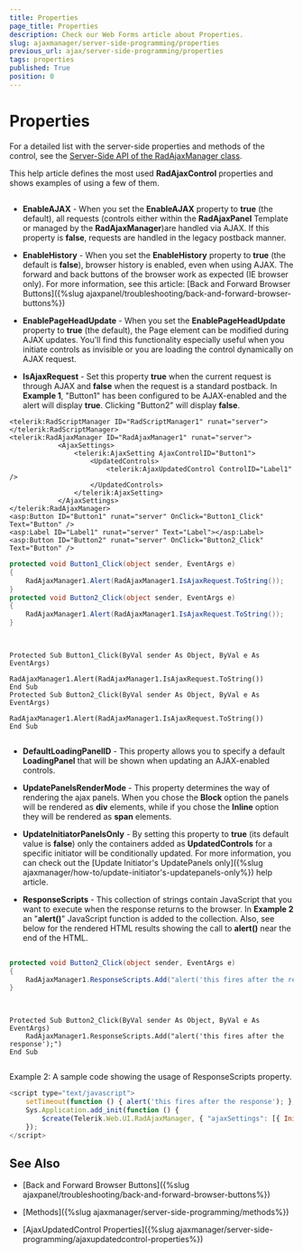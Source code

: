 ```yaml
---
title: Properties
page_title: Properties
description: Check our Web Forms article about Properties.
slug: ajaxmanager/server-side-programming/properties
previous_url: ajax/server-side-programming/properties
tags: properties
published: True
position: 0
---
```


# Properties

For a detailed list with the server-side properties and methods of the control, see the [Server-Side API of the RadAjaxManager class](https://docs.telerik.com/devtools/aspnet-ajax/api/server/Telerik.Web.UI/RadAjaxManager).

This help article defines the most used **RadAjaxControl** properties and shows examples of using a few of them.

## 

* **EnableAJAX** - When you set the **EnableAJAX** property to **true** (the default), all requests (controls either within the **RadAjaxPanel** Template or managed by the **RadAjaxManager**)are handled via AJAX. If this property is **false**, requests are handled in the legacy postback manner.

* **EnableHistory** - When you set the **EnableHistory** property to **true** (the default is **false**), browser history is enabled, even when using AJAX. The forward and back buttons of the browser work as expected (IE browser only). For more information, see this article:	[Back and Forward Browser Buttons]({%slug ajaxpanel/troubleshooting/back-and-forward-browser-buttons%})

* **EnablePageHeadUpdate** - When you set the **EnablePageHeadUpdate** property to **true** (the default), the Page <Head> element can be modified during AJAX updates. You'll find this functionality especially useful when you initiate controls as invisible or you are loading the control dynamically on AJAX request.

* **IsAjaxRequest** - Set this property **true** when the current request is through AJAX and **false** when the request is a standard postback. In **Example 1**, "Button1" has been configured to be AJAX-enabled and the alert will display **true**. Clicking "Button2" will display **false**.



````ASP.NET
<telerik:RadScriptManager ID="RadScriptManager1" runat="server">
</telerik:RadScriptManager>
<telerik:RadAjaxManager ID="RadAjaxManager1" runat="server">
	        <AjaxSettings>
	            <telerik:AjaxSetting AjaxControlID="Button1">
	                <UpdatedControls>
	                    <telerik:AjaxUpdatedControl ControlID="Label1" />
	                </UpdatedControls>
	            </telerik:AjaxSetting>
	        </AjaxSettings>
</telerik:RadAjaxManager>
<asp:Button ID="Button1" runat="server" OnClick="Button1_Click" Text="Button" />
<asp:Label ID="Label1" runat="server" Text="Label"></asp:Label>
<asp:Button ID="Button2" runat="server" OnClick="Button2_Click" Text="Button" />    
````
````C#
protected void Button1_Click(object sender, EventArgs e)
{
	RadAjaxManager1.Alert(RadAjaxManager1.IsAjaxRequest.ToString());
}
protected void Button2_Click(object sender, EventArgs e)
{
	RadAjaxManager1.Alert(RadAjaxManager1.IsAjaxRequest.ToString());
}
				
````
````VB
	
Protected Sub Button1_Click(ByVal sender As Object, ByVal e As EventArgs)
	        RadAjaxManager1.Alert(RadAjaxManager1.IsAjaxRequest.ToString())
End Sub
Protected Sub Button2_Click(ByVal sender As Object, ByVal e As EventArgs)
	        RadAjaxManager1.Alert(RadAjaxManager1.IsAjaxRequest.ToString())
End Sub
	
````


* **DefaultLoadingPanelID** - This property allows you to specify a default **LoadingPanel** that will be shown when updating an AJAX-enabled controls.

* **UpdatePanelsRenderMode** - This property determines the way of rendering the ajax panels. When you chose the **Block** option the panels will be rendered as **div** elements, while if you chose the **Inline** option they will be rendered as **span** elements.

* **UpdateInitiatorPanelsOnly** - By setting this property to **true** (its default value is **false**) only the containers added as **UpdatedControls** for a specific initiator will be conditionally updated. For more information, you can check out the [Update Initiator's UpdatePanels only]({%slug ajaxmanager/how-to/update-initiator's-updatepanels-only%}) help article.

* **ResponseScripts** - This collection of strings contain JavaScript that you want to execute when the response returns to the browser. In **Example 2** an "**alert()**" JavaScript function is added to the collection. Also, see below for the rendered HTML results showing the call to **alert()** near the end of the HTML.



````C#
	
protected void Button2_Click(object sender, EventArgs e)
{
	RadAjaxManager1.ResponseScripts.Add("alert('this fires after the response');");
}  
				
````
````VB
	     
Protected Sub Button2_Click(ByVal sender As Object, ByVal e As EventArgs)
	RadAjaxManager1.ResponseScripts.Add("alert('this fires after the response');")
End Sub
				
````


Example 2: A sample code showing the usage of ResponseScripts property.

````JavaScript
<script type="text/javascript">
	setTimeout(function () { alert('this fires after the response'); }, 0); Sys.Application.initialize();
	Sys.Application.add_init(function () {
	    $create(Telerik.Web.UI.RadAjaxManager, { "ajaxSettings": [{ InitControlID: "Button1", UpdatedControls: [{ ControlID: "Label1", PanelID: ""}]}], "clientEvents": { OnRequestStart: "", OnResponseEnd: "" }, "defaultLoadingPanelID": "", "enableAJAX": true, "enableHistory": false, "links": [], "styles": [], "uniqueID": "RadAjaxManager1" }, null, null, $get("RadAjaxManager1"));
	});
</script>
````



## See Also

 * [Back and Forward Browser Buttons]({%slug ajaxpanel/troubleshooting/back-and-forward-browser-buttons%})

 * [Methods]({%slug ajaxmanager/server-side-programming/methods%})

 * [AjaxUpdatedControl Properties]({%slug ajaxmanager/server-side-programming/ajaxupdatedcontrol-properties%})
